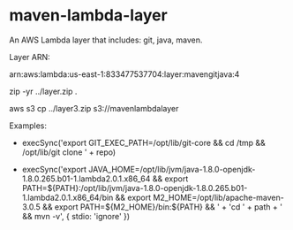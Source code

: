 # maven-lambda-layer

An AWS Lambda layer that includes: git, java, maven.

Layer ARN:

arn:aws:lambda:us-east-1:833477537704:layer:mavengitjava:4




zip -yr ../layer.zip .

aws s3 cp ../layer3.zip s3://mavenlambdalayer

Examples:

* execSync('export GIT_EXEC_PATH=/opt/lib/git-core && cd /tmp && /opt/lib/git clone ' + repo)

* execSync('export JAVA_HOME=/opt/lib/jvm/java-1.8.0-openjdk-1.8.0.265.b01-1.lambda2.0.1.x86_64 && export PATH=${PATH}:/opt/lib/jvm/java-1.8.0-openjdk-1.8.0.265.b01-1.lambda2.0.1.x86_64/bin && export M2_HOME=/opt/lib/apache-maven-3.0.5 && export PATH=${M2_HOME}/bin:${PATH} && ' + 'cd ' + path + ' && mvn -v', { stdio: 'ignore' })


